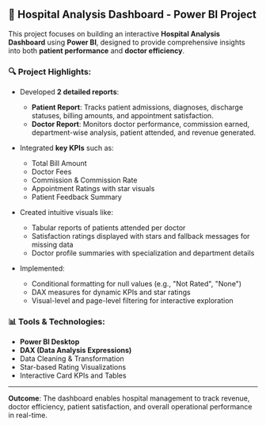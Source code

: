 ## 🏥 Hospital Analysis Dashboard - Power BI Project

This project focuses on building an interactive **Hospital Analysis Dashboard** using **Power BI**, designed to provide comprehensive insights into both **patient performance** and **doctor efficiency**.

### 🔍 Project Highlights:

* Developed **2 detailed reports**:

  * **Patient Report**: Tracks patient admissions, diagnoses, discharge statuses, billing amounts, and appointment satisfaction.
  * **Doctor Report**: Monitors doctor performance, commission earned, department-wise analysis, patient attended, and revenue generated.

* Integrated **key KPIs** such as:

  * Total Bill Amount
  * Doctor Fees
  * Commission & Commission Rate
  * Appointment Ratings with star visuals
  * Patient Feedback Summary

* Created intuitive visuals like:

  * Tabular reports of patients attended per doctor
  * Satisfaction ratings displayed with stars and fallback messages for missing data
  * Doctor profile summaries with specialization and department details

* Implemented:

  * Conditional formatting for null values (e.g., "Not Rated", "None")
  * DAX measures for dynamic KPIs and star ratings
  * Visual-level and page-level filtering for interactive exploration

### 📊 Tools & Technologies:

* **Power BI Desktop**
* **DAX (Data Analysis Expressions)**
* Data Cleaning & Transformation
* Star-based Rating Visualizations
* Interactive Card KPIs and Tables

---

**Outcome**: The dashboard enables hospital management to track revenue, doctor efficiency, patient satisfaction, and overall operational performance in real-time.
